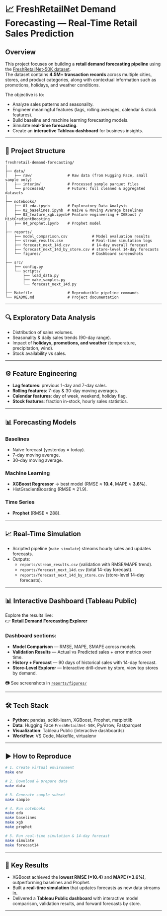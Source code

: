# 📈 FreshRetailNet Demand Forecasting — Real-Time Retail Sales Prediction

## Overview

This project focuses on building a **retail demand forecasting pipeline** using the [FreshRetailNet-50K dataset](https://huggingface.co/datasets/Dingdong-Inc/FreshRetailNet-50K).\
The dataset contains **4.5M+ transaction records** across multiple cities, stores, and product categories, along with contextual information such as promotions, holidays, and weather conditions.

The objective is to:

- Analyze sales patterns and seasonality.
- Engineer meaningful features (lags, rolling averages, calendar & stock features).
- Build baseline and machine learning forecasting models.
- Simulate **real-time forecasting**.
- Create an **interactive Tableau dashboard** for business insights.

---

## 📂 Project Structure

```
freshretail-demand-forecasting/
│
├── data/
│   ├── raw/                # Raw data (from Hugging Face, small sample only)
│   ├── interim/            # Processed sample parquet files
│   └── processed/          # Future: full cleaned & aggregated datasets
│
├── notebooks/
│   ├── 01_eda.ipynb        # Exploratory Data Analysis
│   ├── 02_baselines.ipynb  # Naive & Moving Average baselines
│   ├── 03_feature_xgb.ipynb# Feature engineering + XGBoost / HistGradientBoosting
│   ├── 04_prophet.ipynb    # Prophet model
│
├── reports/
│   ├── model_comparison.csv           # Model evaluation results
│   ├── stream_results.csv             # Real-time simulation logs
│   ├── forecast_next_14d.csv          # 14-day overall forecast
│   ├── forecast_next_14d_by_store.csv # store-level 14-day forecasts
│   └── figures/                       # Dashboard screenshots
│
├── src/
│   ├── config.py
│   └── scripts/
│       ├── load_data.py
│       ├── make_samples.py
│       └── forecast_next_14d.py
│
├── Makefile                # Reproducible pipeline commands
└── README.md               # Project documentation
```

---

## 🔍 Exploratory Data Analysis

- Distribution of sales volumes.
- Seasonality & daily sales trends (90-day range).
- Impact of **holidays, promotions, and weather** (temperature, precipitation, wind).
- Stock availability vs sales.

---

## ⚙️ Feature Engineering

- **Lag features**: previous 1-day and 7-day sales.
- **Rolling features**: 7-day & 30-day moving averages.
- **Calendar features**: day of week, weekend, holiday flag.
- **Stock features**: fraction in-stock, hourly sales statistics.

---

## 📊 Forecasting Models

### Baselines

- Naïve forecast (yesterday = today).
- 7-day moving average.
- 30-day moving average.

### Machine Learning

- **XGBoost Regressor** → best model (RMSE ≈ **10.4**, MAPE ≈ **3.6%**).
- HistGradientBoosting (RMSE ≈ 21.9).

### Time Series

- **Prophet** (RMSE ≈ 288).

---

## 📈 Real-Time Simulation

- Scripted pipeline (`make simulate`) streams hourly sales and updates forecasts.
- Outputs:
  - `reports/stream_results.csv` (validation with RMSE/MAPE trend).
  - `reports/forecast_next_14d.csv` (total 14-day forecast).
  - `reports/forecast_next_14d_by_store.csv` (store-level 14-day forecasts).

---

## 📊 Interactive Dashboard (Tableau Public)

Explore the results live:\
👉 [**Retail Demand Forecasting Explorer**](https://public.tableau.com/views/Book1_17558033052330/RetailDemandForecastingExplorer?\:language=en-US\&publish=yes&\:sid=&\:redirect=auth&\:display_count=n&\:origin=viz_share_link)

### Dashboard sections:

- **Model Comparison** — RMSE, MAPE, SMAPE across models.
- **Validation Results** — Actual vs Predicted sales + error metrics over time.
- **History + Forecast** — 90 days of historical sales with 14-day forecast.
- **Store-Level Explorer** — Interactive drill-down by store, view top stores by demand.

📷 See screenshots in [`reports/figures/`](reports/figures)

---

## 🛠 Tech Stack

- **Python**: pandas, scikit-learn, XGBoost, Prophet, matplotlib
- **Data**: Hugging Face `FreshRetailNet-50K`, PyArrow, Fastparquet
- **Visualization**: Tableau Public (interactive dashboards)
- **Workflow**: VS Code, Makefile, virtualenv

---

## ▶️ How to Reproduce

```bash
# 1. Create virtual environment
make env

# 2. Download & prepare data
make data

# 3. Generate sample subset
make sample

# 4. Run notebooks
make eda
make baselines
make xgb
make prophet

# 5. Run real-time simulation & 14-day forecast
make simulate
make forecast14
```

---

## 🌟 Key Results

- XGBoost achieved the **lowest RMSE (≈10.4)** and **MAPE (≈3.6%)**, outperforming baselines and Prophet.
- Built a **real-time simulation** that updates forecasts as new data streams in.
- Delivered a **Tableau Public dashboard** with interactive model comparison, validation results, and forward forecasts by store.

---
